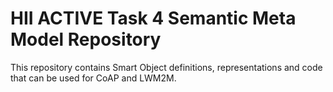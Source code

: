 # HII ACTIVE Task 4 Semantic Meta Model Repository

This repository contains Smart Object definitions, representations and code that can be used for CoAP and LWM2M.
